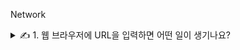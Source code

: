 Network

<details>
<summary>✍️ 1. 웹 브라우저에 URL을 입력하면 어떤 일이 생기나요?</summary>
<br>

- 웹 사이트를 호스팅하는 웹 서버의 위치 조회
- 웹 서버에 연결
- 특정 페이지를 가져오기 위한 요청 전송
- 웹 서버의 응답을 처리
- 사용자가 웹 사이트와 상호 작용할 수 있도록 페이지를 렌더링

***기본 지식***

웹 사이트는 HTML, CSS, Javascript 및 이미지와 같은 파일 모음으로 브라우저에 사이트, 이미지 및 데이터를 표시하는 방법을 지정합니다.

언제 어디서나 누구나 액세스할 수 있어야 하므로 인터넷에 연결된 서버라고 하는 컴퓨터에 이러한 파일을 저장합니다.

웹 브라우저에 https://www.creation.net/blog 와 같은 URL을 입력하면 브라우저는 인터넷에서 사이트를 호스팅하는 서버를 파악해야 합니다.

서버, 휴대폰, 스마트 냉장고 등 인터넷의 각 디바이스에는 모두 IP 주소라는 고유한 주소가 있고 마침표로 구분된 4개의 숫자로 이루어져 있습니다.

하지만 이러한 숫자는 기억하기 어렵기 때문에 DNS 조회를 수행하여 도메인 네임을 기반으로 서버의 IP 주소를 찾을 수 있습니다.

***전체 과정***

1. 웹 브라우저에 URL을 입력하고 Enter 키 입력
    - 통신 규약
        - https://는 통신 프로토콜입니다.
        - HTTPS는 Hypertext Transfer Protocol Secure를 나타냅니다.
        - 이 스키마는 웹 브라우저에 전송 계층 보안(TLS)을 사용하여 서버에 연결하도록 지시합니다.
        - TLS는 인터넷을 통한 통신을 보호하는 암호화 프로토콜입니다.
        - HTTPS를 사용하면 암호나 신용 카드 정보와 같이 웹 브라우저와 서버 간에 교환되는 데이터가 암호화됩니다.
    - 도메인
        - www.creation.net 은 웹 사이트의 도메인 네임입니다.
        - 기억하기 쉬운 주소이며 특정 서버의 IP 주소를 가리킵니다.
    - 경로
        - URL에 리소스에 대한 추가 경로가 있는 경우가 있습니다.
        - https://www.creation.net/blog/notice 의 경우 blog는 서버에 요청된 리소스로 이어지는 경로입니다.
        - 이를 컴퓨터에 있는 파일의 디렉터리 구조나 기타 디렉터리처럼 생각할 수 있습니다.
    - 리소스
        - notice는 보려는 웹 사이트의 리소스 네임입니다.
        - .html과 같은 파일 확장자는 HTML 컨텐츠가 있는 서버의 정적 파일임을 나타냅니다.
        - 확장자가 없으면 일반적으로 서버가 이 컨텐츠를 생성했음을 나타냅니다.

2. 웹 브라우저가 도메인 네임의 IP 주소 조회
    - 웹 브라우저에 URL을 입력하면 도메인 네임을 사용하여 웹 사이트를 호스팅하는 서버의 IP 주소를 조회해야 합니다.
    - DNS는 복잡하고 매우 빨라야 하기 때문에 웹 브라우저와 인터넷 사이에 임시로 데이터를 저장하는데 이를 캐시라고 합니다.
    - 웹 브라우저는 고유한 캐시, 운영 체제 캐시, 라우터의 로컬 네트워크 캐시, 회사 네트워크 또는 ISP의 DNS 서버 캐시를 확인합니다.
    - 만약, 웹 브라우저가 캐시에서 IP 주소를 찾을 수 없는 경우 회사 네트워크 또는 ISP의 DNS 서버가 재귀적 DNS 조회를 수행합니다.
    - DNS 서버로부터 DNS 레코드를 찾게되면 웹 브라우저는 인터넷에서 서버를 찾고 연결을 설정해야 합니다.

3. 웹 브라우저가 서버와의 TCP 연결 시작
    - 웹 브라우저가 요청한 패킷은 일반적으로 TCP/IP라고 하는 전송 제어 프로토콜을 사용합니다.
    - 패킷은 라우터 장비, ISP 스위치를 통해 이동되고 인터넷 라우팅 테이블을 통해서 연결할 IP 주소가 있는 서버를 찾습니다.
    - 웹 브라우저가 인터넷에서 서버를 찾으면 TCP 연결을 설정하고, HTTP를 통해 평문 통신을 시작합니다.
    - HTTPS를 사용하는 경우 데이터의 암호화를 위한 TLS Handshake라는 추가 과정을 수행합니다.
    - 웹 브라우저가 서버와의 연결을 설정했으면 리소스 또는 페이지를 가져 오기 위해 HTTP 요청을 전송해야 합니다.

4. 웹 브라우저가 HTTP 요청을 서버로 전송
    - 웹 브라우저가 서버에 연결되면, HTTP(s) 프로토콜에 대한 통신 규칙을 따릅니다.
    - 웹 브라우저가 페이지의 컨텐츠를 요청하기 위해 서버에 HTTP 요청을 전송하는데 요청 라인, 헤더 및 본문이 포함됩니다.
        - 요청 라인
            - 웹 브라우저가 수행하려는 작업을 서버가 결정하는 데 사용할 수 있는 정보가 포함되어 있습니다.
            - 요청 메서드, 요청된 리소스를 가리키는 경로, 통신할 HTTP 버전이 포함됩니다.
        - 헤더
            - 클라이언트와 서버가 서로에게 전달해야 할 다양한 종류의 데이터를 포함할 수 있습니다.
            - 대소문자를 구분하지 않는 이름과 콜론 ':' 다음에 오는 값으로 이루어져있습니다.
        - 본문
            - 보통 GET 요청은 본문이 비어 있습니다.
            - POST, PUT 또는 PATCH와 같은 리소스를 조작하는 요청의 경우 생성하거나 업데이트할 데이터가 포함됩니다.

5. 웹 서버가 요청을 처리하고 응답을 다시 전송
    - 웹 서버는 요청을 받고 요청 라인, 헤더 및 본문의 정보를 기반으로 요청 처리 방법을 결정합니다.
    - 요청에 대한 응답에는 클라이언트에게 요청 상태를 알려주는 상태 라인, 웹 브라우저에 응답 처리 방법을 알려주는 응답 헤더, 해당 경로에서 요청된 리소스가 포함됩니다.

6. 웹 브라우저가 컨텐츠 렌더링
    - 웹 브라우저가 웹 서버로부터 응답을 받으면 응답 헤더를 검사하여 리소스를 렌더링하는 방법에 대한 정보를 확인합니다.
    - Content-Type 헤더는 응답 본문에서 어떤 종류의 리소스를 수신했는지 나타내고 웹 웹 브라우저가 이미지 리소스를 요청했다면 텍스트가 아닌 데이터임을 알려주고 그에 따라 렌더링하도록 지시합니다.

***마무리***

1. 웹 브라우저에 URL을 입력하고 Enter 키를 누릅니다.
2. 웹 브라우저가 도메인의 IP 주소를 조회합니다. (먼저 캐시를 찾고, 그다음 DNS를 검색합니다.)
3. 웹 브라우저가 찾은 IP 주소를 기반으로 서버와의 TCP 연결을 시작합니다.
4. 웹 브라우저가 HTTP 요청을 서버로 전송합니다. (필요한 경우, HTTPS 보안 통신이 진행됩니다.)
5. 웹 서버가 요청을 처리하고 응답을 다시 웹 브라우저로 전송합니다.
6. 웹 브라우저가 전송 받은 컨텐츠를 렌더링합니다.

</details>
